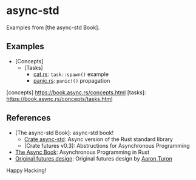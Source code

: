 # async-std

Examples from [the async-std Book].

## Examples

- [Concepts]
  - [Tasks]
    - [cat.rs]: `task::spawn()` example
    - [panic.rs]: `panic!()` propagation

[concepts] https://book.async.rs/concepts.html
[tasks]: https://book.async.rs/concepts/tasks.html

[cat.rs]: examples/ch02-02-cat.rs
[panic.rs]: examples/ch02-02-panic.rs

## References

- [The async-std Book]: async-std book!
  - [Crate async-std]: Async version of the Rust standard library
  - [Crate futures v0.3]: Abstructions for Asynchronous Programming
- [The Async Book]: Asynchronous Programming in Rust
- [Original futures design]: Original futures design by [Aaron Turon]

[async-std book]: https://book.async.rs/
[crate async-std]: https://docs.rs/async-std/latest/
[crate futures]: https://docs.rs/futures/latest/
[the async book]: https://rust-lang.github.io/async-book/
[original futures design]: https://aturon.github.io/blog/2016/09/07/futures-design/
[Aaron Turon]: https://aturon.github.io/blog/

Happy Hacking!
